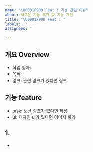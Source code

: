 ```yaml
---
name: "\U0001F90D Feat : 기능 관련 이슈"
about: 새로운 기능 추가 및 기능 개선
title: "\U0001F90D Feat : "
labels: ''
assignees: ''

---
```


<!-- 기능 내용 -->
## 개요 Overview
- 작업 일자: 
- 목적: 
- 링크: 관련 링크가 있다면 링크

<!-- 작업할 기능에 대해 간단히 작성 -->
## 기능 feature
- task: 노션 링크가 있다면 작성
- ui: 디자인 ui가 있다면 이미지 넣기

<!-- (선택) 자세한 내용 -->
## 1.
-
